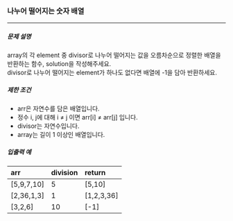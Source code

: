 ### 나누어 떨어지는 숫자 배열

***

##### 문제 설명

array의 각 element 중 divisor로 나누어 떨어지는 값을 오름차순으로 정렬한 배열을 반환하는 함수, solution을 작성해주세요.   
divisor로 나누어 떨어지는 element가 하나도 없다면 배열에 -1을 담아 반환하세요.   

##### 제한 조건

- arr은 자연수를 담은 배열입니다.   
- 정수 i, j에 대해 i ≠ j 이면 arr[i] ≠ arr[j] 입니다.
- divisor는 자연수입니다.
- array는 길이 1 이상인 배열입니다.
      
##### 입출력 예

| arr | division | return | 
| :----- | :----- | :----- |
| [5,9,7,10] | 5 | [5,10] |
| [2,36,1,3] | 1 | [1,2,3,36] |
| [3,2,6] | 10 | [-1] |    